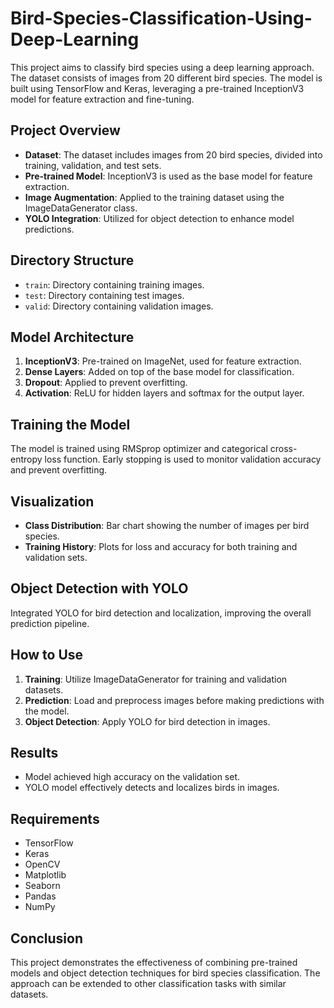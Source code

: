 # Bird-Species-Classification-Using-Deep-Learning

This project aims to classify bird species using a deep learning approach. The dataset consists of images from 20 different bird species. The model is built using TensorFlow and Keras, leveraging a pre-trained InceptionV3 model for feature extraction and fine-tuning.

## Project Overview

- **Dataset**: The dataset includes images from 20 bird species, divided into training, validation, and test sets.
- **Pre-trained Model**: InceptionV3 is used as the base model for feature extraction.
- **Image Augmentation**: Applied to the training dataset using the ImageDataGenerator class.
- **YOLO Integration**: Utilized for object detection to enhance model predictions.

## Directory Structure

- `train`: Directory containing training images.
- `test`: Directory containing test images.
- `valid`: Directory containing validation images.

## Model Architecture

1. **InceptionV3**: Pre-trained on ImageNet, used for feature extraction.
2. **Dense Layers**: Added on top of the base model for classification.
3. **Dropout**: Applied to prevent overfitting.
4. **Activation**: ReLU for hidden layers and softmax for the output layer.

## Training the Model

The model is trained using RMSprop optimizer and categorical cross-entropy loss function. Early stopping is used to monitor validation accuracy and prevent overfitting.

## Visualization

- **Class Distribution**: Bar chart showing the number of images per bird species.
- **Training History**: Plots for loss and accuracy for both training and validation sets.
## Object Detection with YOLO

Integrated YOLO for bird detection and localization, improving the overall prediction pipeline.

## How to Use

1. **Training**: Utilize ImageDataGenerator for training and validation datasets.
2. **Prediction**: Load and preprocess images before making predictions with the model.
3. **Object Detection**: Apply YOLO for bird detection in images.

## Results

- Model achieved high accuracy on the validation set.
- YOLO model effectively detects and localizes birds in images.

## Requirements

- TensorFlow
- Keras
- OpenCV
- Matplotlib
- Seaborn
- Pandas
- NumPy

## Conclusion

This project demonstrates the effectiveness of combining pre-trained models and object detection techniques for bird species classification. The approach can be extended to other classification tasks with similar datasets.

